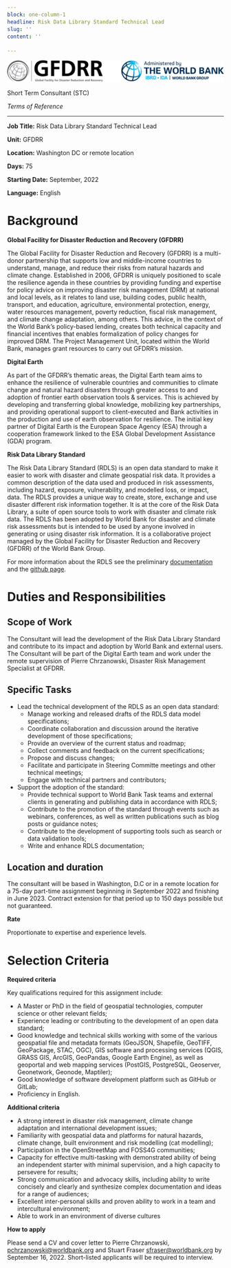 ```yaml
---
block: one-column-1
headline: Risk Data Library Standard Technical Lead
slug: ''
content: ''

---
```

![](/uploads/2022/09/01/gfdrr_wb_primary_logo.png)

Short Term Consultant (STC)

_Terms of Reference_

***

**Job Title:** Risk Data Library Standard Technical Lead

**Unit:** GFDRR

**Location:** Washington DC or remote location

**Days:** 75

**Starting Date:** September, 2022

**Language:** English

# **Background**

**Global Facility for Disaster Reduction and Recovery (GFDRR)**

The Global Facility for Disaster Reduction and Recovery (GFDRR) is a multi-donor partnership that supports low and middle-income countries to understand, manage, and reduce their risks from natural hazards and climate change. Established in 2006, GFDRR is uniquely positioned to scale the resilience agenda in these countries by providing funding and expertise for policy advice on improving disaster risk management (DRM) at national and local levels, as it relates to land use, building codes, public health, transport, and education, agriculture, environmental protection, energy, water resources management, poverty reduction, fiscal risk management, and climate change adaptation, among others. This advice, in the context of the World Bank’s policy-based lending, creates both technical capacity and financial incentives that enables formalization of policy changes for improved DRM. The Project Management Unit, located within the World Bank, manages grant resources to carry out GFDRR’s mission.

**Digital Earth**

As part of the GFDRR’s thematic areas, the Digital Earth team aims to enhance the resilience of vulnerable countries and communities to climate change and natural hazard disasters through greater access to and adoption of frontier earth observation tools & services. This is achieved by developing and transferring global knowledge, mobilizing key partnerships, and providing operational support to client-executed and Bank activities in the production and use of earth observation for resilience. The initial key partner of Digital Earth is the European Space Agency (ESA) through a cooperation framework linked to the ESA Global Development Assistance (GDA) program.

**Risk Data Library Standard**

The Risk Data Library Standard (RDLS) is an open data standard to make it easier to work with disaster and climate geospatial risk data. It provides a common description of the data used and produced in risk assessments, including hazard, exposure, vulnerability, and modelled loss, or impact, data. The RDLS provides a unique way to create, store, exchange and use disaster different risk information together. It is at the core of the Risk Data Library, a suite of open source tools to work with disaster and climate risk data. The RDLS has been adopted by World Bank for disaster and climate risk assessments but is intended to be used by anyone involved in generating or using disaster risk information. It is a collaborative project managed by the Global Facility for Disaster Reduction and Recovery (GFDRR) of the World Bank Group.

For more information about the RDLS see the preliminary [documentation ](https://docs.riskdatalibrary.org/)and the [github page](https://github.com/GFDRR/rdl-standard).

# **Duties and Responsibilities**

## **Scope of Work**

The Consultant will lead the development of the Risk Data Library Standard and contribute to its impact and adoption by World Bank and external users. The Consultant will be part of the Digital Earth team and work under the remote supervision of Pierre Chrzanowski, Disaster Risk Management Specialist at GFDRR.

## **Specific Tasks**

* Lead the technical development of the RDLS as an open data standard:
  * Manage working and released drafts of the RDLS data model specifications;
  * Coordinate collaboration and discussion around the iterative development of those specifications;
  * Provide an overview of the current status and roadmap;
  * Collect comments and feedback on the current specifications;
  * Propose and discuss changes;
  * Facilitate and participate in Steering Committe meetings and other technical meetings;
  * Engage with technical partners and contributors;
* Support the adoption of the standard:
  * Provide technical support to World Bank Task teams and external clients in generating and publishing data in accordance with RDLS;
  * Contribute to the promotion of the standard through events such as webinars, conferences, as well as written publications such as blog posts or guidance notes;
  * Contribute to the development of supporting tools such as search or data validation tools;
  * Write and enhance RDLS documentation;

## **Location and duration**

The consultant will be based in Washington, D.C or in a remote location for a 75-day part-time assignment beginning in September 2022 and finishing in June 2023. Contract extension for that period up to 150 days possible but not guaranteed.

**Rate**

Proportionate to expertise and experience levels.

# **Selection Criteria**

**Required criteria**

Key qualifications required for this assignment include:

* A Master or PhD in the field of geospatial technologies, computer science or other relevant fields;
* Experience leading or contributing to the development of an open data standard;
* Good knowledge and technical skills working with some of the various geospatial file and metadata formats (GeoJSON, Shapefile, GeoTIFF, GeoPackage, STAC, OGC), GIS software and processing services (QGIS, GRASS GIS, ArcGIS, GeoPandas, Google Earth Engine), as well as geoportal and web mapping services (PostGIS, PostgreSQL, Geoserver, Geonetwork, Geonode, Maptiler);
* Good knowledge of software development platform such as GitHub or GitLab;
* Proficiency in English.

**Additional criteria**

* A strong interest in disaster risk management, climate change adaptation and international development issues;
* Familiarity with geospatial data and platforms for natural hazards, climate change, built environment and risk modelling (cat modelling);
* Participation in the OpenStreetMap and FOSS4G communities;
* Capacity for effective multi-tasking with demonstrated ability of being an independent starter with minimal supervision, and a high capacity to persevere for results;
* Strong communication and advocacy skills, including ability to write concisely and clearly and synthesize complex documentation and ideas for a range of audiences;
* Excellent inter-personal skills and proven ability to work in a team and intercultural environment;
* Able to work in an environment of diverse cultures

**How to apply**

Please send a CV and cover letter to Pierre Chrzanowski, [pchrzanowski@worldbank.org](mailto:pchrzanowski@worldbank.org) and Stuart Fraser [sfraser@worldbank.org](mailto:sfraser@worldbank.org) by September 16, 2022. Short-listed applicants will be required to interview.